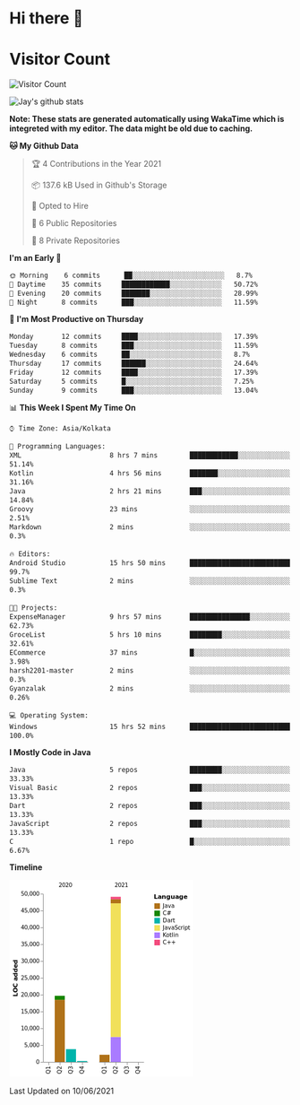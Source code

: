 # Hi there 👋 

# Visitor Count
![Visitor Count](https://profile-counter.glitch.me/jay-buddhdev/count.svg)

![Jay's github stats](https://github-readme-stats.vercel.app/api?username=jay-buddhdev&show_icons=true&theme=chartreuse-dark)

**Note: These stats are generated automatically using WakaTime which is integreted with my editor. The data might be old due to caching.**

<!--START_SECTION:waka-->
**🐱 My Github Data** 

> 🏆 4 Contributions in the Year 2021
 > 
> 📦 137.6 kB Used in Github's Storage 
 > 
> 💼 Opted to Hire
 > 
> 📜 6 Public Repositories 
 > 
> 🔑 8 Private Repositories  
 > 
**I'm an Early 🐤** 

```text
🌞 Morning    6 commits      ██░░░░░░░░░░░░░░░░░░░░░░░   8.7% 
🌆 Daytime    35 commits     ████████████░░░░░░░░░░░░░   50.72% 
🌃 Evening    20 commits     ███████░░░░░░░░░░░░░░░░░░   28.99% 
🌙 Night      8 commits      ███░░░░░░░░░░░░░░░░░░░░░░   11.59%

```
📅 **I'm Most Productive on Thursday** 

```text
Monday       12 commits     ████░░░░░░░░░░░░░░░░░░░░░   17.39% 
Tuesday      8 commits      ███░░░░░░░░░░░░░░░░░░░░░░   11.59% 
Wednesday    6 commits      ██░░░░░░░░░░░░░░░░░░░░░░░   8.7% 
Thursday     17 commits     ██████░░░░░░░░░░░░░░░░░░░   24.64% 
Friday       12 commits     ████░░░░░░░░░░░░░░░░░░░░░   17.39% 
Saturday     5 commits      █░░░░░░░░░░░░░░░░░░░░░░░░   7.25% 
Sunday       9 commits      ███░░░░░░░░░░░░░░░░░░░░░░   13.04%

```


📊 **This Week I Spent My Time On** 

```text
⌚︎ Time Zone: Asia/Kolkata

💬 Programming Languages: 
XML                      8 hrs 7 mins        ████████████░░░░░░░░░░░░░   51.14% 
Kotlin                   4 hrs 56 mins       ███████░░░░░░░░░░░░░░░░░░   31.16% 
Java                     2 hrs 21 mins       ███░░░░░░░░░░░░░░░░░░░░░░   14.84% 
Groovy                   23 mins             ░░░░░░░░░░░░░░░░░░░░░░░░░   2.51% 
Markdown                 2 mins              ░░░░░░░░░░░░░░░░░░░░░░░░░   0.3%

🔥 Editors: 
Android Studio           15 hrs 50 mins      █████████████████████████   99.7% 
Sublime Text             2 mins              ░░░░░░░░░░░░░░░░░░░░░░░░░   0.3%

🐱‍💻 Projects: 
ExpenseManager           9 hrs 57 mins       ███████████████░░░░░░░░░░   62.73% 
GroceList                5 hrs 10 mins       ████████░░░░░░░░░░░░░░░░░   32.61% 
ECommerce                37 mins             █░░░░░░░░░░░░░░░░░░░░░░░░   3.98% 
harsh2201-master         2 mins              ░░░░░░░░░░░░░░░░░░░░░░░░░   0.3% 
Gyanzalak                2 mins              ░░░░░░░░░░░░░░░░░░░░░░░░░   0.26%

💻 Operating System: 
Windows                  15 hrs 52 mins      █████████████████████████   100.0%

```

**I Mostly Code in Java** 

```text
Java                     5 repos             ████████░░░░░░░░░░░░░░░░░   33.33% 
Visual Basic             2 repos             ███░░░░░░░░░░░░░░░░░░░░░░   13.33% 
Dart                     2 repos             ███░░░░░░░░░░░░░░░░░░░░░░   13.33% 
JavaScript               2 repos             ███░░░░░░░░░░░░░░░░░░░░░░   13.33% 
C                        1 repo              █░░░░░░░░░░░░░░░░░░░░░░░░   6.67%

```


**Timeline**

![Chart not found](https://raw.githubusercontent.com/jay-buddhdev/jay-buddhdev/master/charts/bar_graph.png) 


 Last Updated on 10/06/2021
<!--END_SECTION:waka-->


